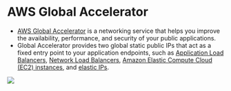 # AWS Global Accelerator
- [AWS Global Accelerator](https://aws.amazon.com/global-accelerator/) is a networking service that helps you improve the availability, performance, and security of your public applications. 
- Global Accelerator provides two global static public IPs that act as a fixed entry point to your application endpoints, such as [Application Load Balancers](../2_ApplicationNetworking/ElasticLoadBalancer/Readme.md), [Network Load Balancers](../2_ApplicationNetworking/ElasticLoadBalancer/Readme.md), [Amazon Elastic Compute Cloud (EC2) instances](../../3_ComputeServices/AmazonEC2/Readme.md), and [elastic IPs](../../3_ComputeServices/AmazonEC2/ElasticIP.md).

![](https://d1.awsstatic.com/product-page-diagram_AWS-Global-Accelerator%402x.dd86ff5885ab5035037ad065d54120f8c44183fa.png)